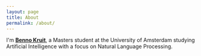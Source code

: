 ```yaml
---
layout: page
title: About
permalink: /about/
---
```


I'm [**Benno Kruit**](http://www.bennokruit.nl), a Masters student at the University of Amsterdam studying Artificial Intelligence with a focus on Natural Language Processing.